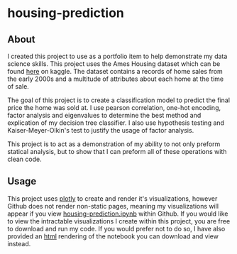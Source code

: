 # housing-prediction
## About
I created this project to use as a portfolio item to help demonstrate my data science skills. This project uses the Ames Housing dataset which can be found [here](https://www.kaggle.com/datasets/prevek18/ames-housing-dataset) on kaggle. The dataset contains a records of home sales from the early 2000s and a multitude of attributes about each home at the time of sale. 

The goal of this project is to create a classification model to predict the final price the home was sold at. I use pearson correlation, one-hot encoding, factor analysis and eigenvalues to determine the best method and explication of my decision tree classifier. I also use hypothesis testing and Kaiser-Meyer-Olkin's test to justify the usage of factor analysis.

This project is to act as a demonstration of my ability to not only preform statical analysis, but to show that I can preform all of these operations with clean code.
## Usage
This project uses [plotly](https://plotly.com/) to create and render it's visualizations, however Github does not render non-static pages, meaning my visualizations will appear if you view [housing-prediction.ipynb](https://github.com/SamRVC/housing-prediction/blob/main/housing-prediction.ipynb) within Github. If you would like to view the intractable visualizations I create within this project, you are free to download and run my code. If you would prefer not to do so, I have also provided an [html](https://github.com/SamRVC/housing-prediction/blob/main/housing-prediction.html) rendering of the notebook you can download and view instead.